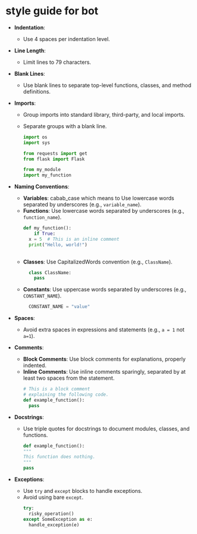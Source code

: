 # style guide for bot 


- **Indentation**: 
  - Use 4 spaces per indentation level.

- **Line Length**: 
  - Limit lines to 79 characters.

- **Blank Lines**:
  - Use blank lines to separate top-level functions, classes, and method definitions.

- **Imports**:
  - Group imports into standard library, third-party, and local imports.
  - Separate groups with a blank line.
 
    ```python
    import os
    import sys

    from requests import get
    from flask import Flask

    from my_module
    import my_function

- **Naming Conventions**:
  - **Variables**: cabab_case which means to Use lowercase words separated by underscores (e.g., `variable_name`).
  - **Functions**: Use lowercase words separated by underscores (e.g., `function_name`).
    ```python
    def my_function():
        if True:
      x = 5  # This is an inline comment
      print("Hello, world!")
      
  - **Classes**: Use CapitalizedWords convention (e.g., `ClassName`).
    ```python
      class ClassName:
        pass

  - **Constants**: Use uppercase words separated by underscores (e.g., `CONSTANT_NAME`).
    ```python
      CONSTANT_NAME = "value"


- **Spaces**:
  - Avoid extra spaces in expressions and statements (e.g., `a = 1` not `a=1`).

- **Comments**:
  - **Block Comments**: Use block comments for explanations, properly indented.
  - **Inline Comments**: Use inline comments sparingly, separated by at least two spaces from the statement.
    ```python
    # This is a block comment
    # explaining the following code.
    def example_function():
      pass


- **Docstrings**:
  - Use triple quotes for docstrings to document modules, classes, and functions.
 
    ```python
    def example_function():
    """
    This function does nothing.
    """
    pass


- **Exceptions**:
  - Use `try` and `except` blocks to handle exceptions.
  - Avoid using bare `except`.
    ```python
    try:
      risky_operation()
    except SomeException as e:
      handle_exception(e)
